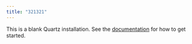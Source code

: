 ```yaml
---
title: "321321"
---
```


This is a blank Quartz installation.
See the [documentation](https://quartz.jzhao.xyz) for how to get started.
